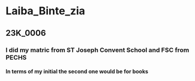 # Laiba_Binte_zia
## 23K_0006
### I did my matric from ST Joseph Convent School and FSC from PECHS
#### In terms of my initial the second one would be for books 
